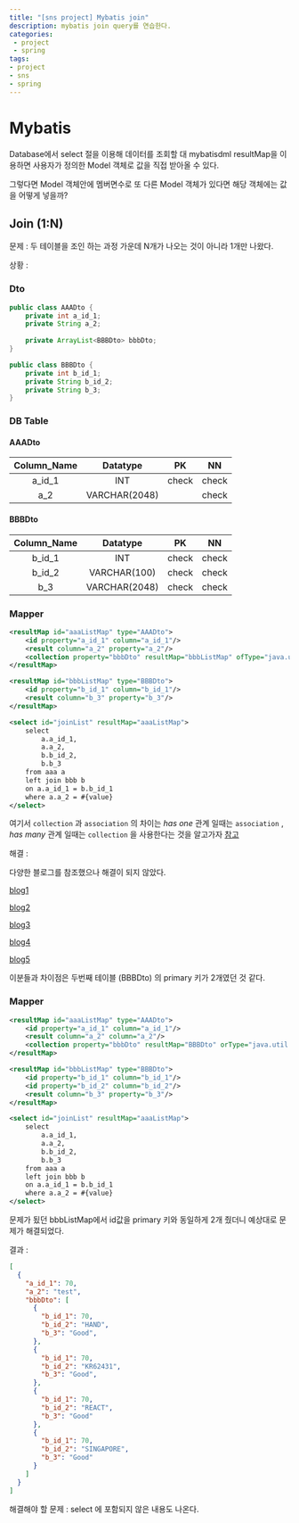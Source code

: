 ```yaml
---
title: "[sns project] Mybatis join"
description: mybatis join query를 연습한다.
categories:
 - project
 - spring
tags:
- project
- sns
- spring
---
```


# Mybatis

Database에서 select 절을 이용해 데이터를 조회할 대 mybatisdml resultMap을 이용하면 사용자가 정의한 Model 객체로 값을 직접 받아올 수 있다. 

그렇다면 Model 객체안에 멤버면수로 또 다른 Model 객체가 있다면 해당 객체에는 값을 어떻게 넣을까?



## Join (1:N)

문제 : 두 테이블을 조인 하는 과정 가운데 N개가 나오는 것이 아니라 1개만 나왔다.

상황 :

### Dto

~~~java
public class AAADto {
	private int a_id_1;
    private String a_2;
    
    private ArrayList<BBBDto> bbbDto;
}
~~~

~~~java
public class BBBDto {
    private int b_id_1;
    private String b_id_2;
    private String b_3;
}
~~~



### DB Table

####  AAADto

| Column_Name |   Datatype    |  PK   |  NN   |
| :---------: | :-----------: | :---: | :---: |
|   a_id_1    |      INT      | check | check |
|     a_2     | VARCHAR(2048) |       | check |

#### BBBDto

| Column_Name |   Datatype    |  PK   |  NN   |
| :---------: | :-----------: | :---: | :---: |
|   b_id_1    |      INT      | check | check |
|   b_id_2    | VARCHAR(100)  | check | check |
|     b_3     | VARCHAR(2048) | check | check |



### Mapper

~~~xml
<resultMap id="aaaListMap" type="AAADto">
	<id property="a_id_1" column="a_id_1"/>
    <result column="a_2" property="a_2"/>
    <collection property="bbbDto" resultMap="bbbListMap" ofType="java.util.ArrayList" />
</resultMap>

<resultMap id="bbbListMap" type="BBBDto">
	<id property="b_id_1" column="b_id_1"/>
    <result column="b_3" property="b_3"/>
</resultMap>

<select id="joinList" resultMap="aaaListMap">
	select
    	a.a_id_1,
    	a.a_2,
    	b.b_id_2,
    	b.b_3
    from aaa a
    left join bbb b
    on a.a_id_1 = b.b_id_1
    where a.a_2 = #{value} 
</select>
~~~

여기서 `collection` 과 `association` 의 차이는 _has one_ 관계 일때는 `association` , _has many_ 관계 일때는 `collection` 을 사용한다는 것을 알고가자 [참고](http://noveloper.github.io/blog/spring/2015/05/31/mybatis-assocation-collection.html)



해결 : 

다양한 블로그를 참조했으나 해결이 되지 않았다.

[blog1](https://noritersand.github.io/mybatis/2013/11/28/mybatis-1-n-관계-데이터-처리-data-concatenation/)

[blog2](https://gubok.tistory.com/400)

[blog3](https://queserasera.tistory.com/15)

[blog4](https://ssssssu12.tistory.com/4)

[blog5](https://ssodang.tistory.com/entry/MyBatis-두테이블-정보를-한개의-모델로-Join-쿼리로-받기)

이분들과 차이점은 두번째 테이블 (BBBDto) 의 primary 키가 2개였던 것 같다.

### Mapper

~~~xml
<resultMap id="aaaListMap" type="AAADto">
	<id property="a_id_1" column="a_id_1"/>
    <result column="a_2" column="a_2"/>
    <collection property="bbbDto" resultMap="BBBDto" orType="java.util.ArrayList" />
</resultMap>

<resultMap id="bbbListMap" type="BBBDto">
	<id property="b_id_1" column="b_id_1"/>
    <id property="b_id_2" column="b_id_2"/>
    <result column="b_3" property="b_3"/>
</resultMap>

<select id="joinList" resultMap="aaaListMap">
	select
    	a.a_id_1,
    	a.a_2,
    	b.b_id_2,
    	b.b_3
    from aaa a
    left join bbb b
    on a.a_id_1 = b.b_id_1
    where a.a_2 = #{value} 
</select>
~~~

문제가 됬던 bbbListMap에서 id값을 primary 키와 동일하게 2개 줬더니 예상대로 문제가 해결되었다.



결과 :

~~~json
[
  {
    "a_id_1": 70,
    "a_2": "test",
    "bbbDto": [
      {
        "b_id_1": 70,
        "b_id_2": "HAND",
        "b_3": "Good",
      },
      {
        "b_id_1": 70,
        "b_id_2": "KR62431",
        "b_3": "Good",
      },
      {
        "b_id_1": 70,
        "b_id_2": "REACT",
        "b_3": "Good"
      },
      {
        "b_id_1": 70,
        "b_id_2": "SINGAPORE",
        "b_3": "Good"
      }
    ]
  }
]
~~~



해결해야 할 문제 : select 에 포함되지 않은 내용도 나온다. 